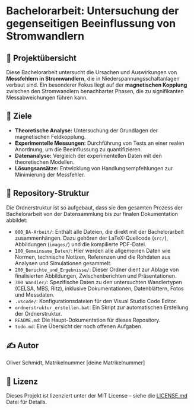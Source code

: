 # Bachelorarbeit: Untersuchung der gegenseitigen Beeinflussung von Stromwandlern

## 📝 Projektübersicht

Diese Bachelorarbeit untersucht die Ursachen und Auswirkungen von **Messfehlern in Stromwandlern**, die in Niederspannungsschaltanlagen verbaut sind. Ein besonderer Fokus liegt auf der **magnetischen Kopplung** zwischen den Stromwandlern benachbarter Phasen, die zu signifikanten Messabweichungen führen kann.

## 🎯 Ziele

- **Theoretische Analyse:** Untersuchung der Grundlagen der magnetischen Feldkopplung.
- **Experimentelle Messungen:** Durchführung von Tests an einer realen Anordnung, um die Beeinflussung zu quantifizieren.
- **Datenanalyse:** Vergleich der experimentellen Daten mit den theoretischen Modellen.
- **Lösungsansätze:** Entwicklung von Handlungsempfehlungen zur Minimierung der Messfehler.

## 📁 Repository-Struktur

Die Ordnerstruktur ist so aufgebaut, dass sie den gesamten Prozess der Bachelorarbeit von der Datensammlung bis zur finalen Dokumentation abbildet:

- `000_BA-Arbeit/`: Enthält alle Dateien, die direkt mit der Bachelorarbeit zusammenhängen. Dazu gehören der LaTeX-Quellcode (`src/`), Abbildungen (`images/`) und die kompilierte PDF-Datei.
- `100_Gemeinsame_Daten/`: Hier werden alle allgemeinen Daten wie Normen, technische Notizen, Referenzen und die Rohdaten aus Analysen und Simulationen gesammelt.
- `200_Berichte_und_Ergebnisse/`: Dieser Ordner dient zur Ablage von finalisierten Abbildungen, Zwischenberichten und Präsentationen.
- `300_Wandler/`: Spezifische Daten zu den untersuchten Wandlertypen (CELSA, MBS, Ritz), inklusive Dokumentationen, Datenblättern, Fotos und Messdaten.
- `.vscode/`: Konfigurationsdateien für den Visual Studio Code Editor.
- `ordnerstruktur_erstellen.bat`: Ein Skript zur automatischen Erstellung der Ordnerstruktur.
- `README.md`: Die Haupt-Dokumentation für dieses Repository.
- `todo.md`: Eine Übersicht der noch offenen Aufgaben.

## ✍️ Autor

Oliver Schmidt, Matrikelnummer [deine Matrikelnummer]

## 📜 Lizenz

Dieses Projekt ist lizenziert unter der MIT License – siehe die [LICENSE.md](LICENSE.md) Datei für Details.
